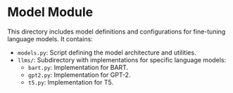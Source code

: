 # Model Module

This directory includes model definitions and configurations for fine-tuning language models. It contains:

- `models.py`: Script defining the model architecture and utilities.
- `llms/`: Subdirectory with implementations for specific language models:
  - `bart.py`: Implementation for BART.
  - `gpt2.py`: Implementation for GPT-2.
  - `t5.py`: Implementation for T5.